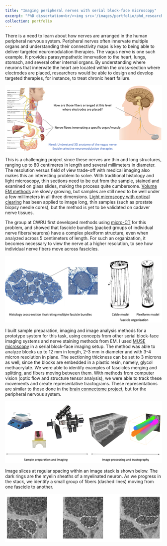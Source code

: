 ```yaml
---
title: "Imaging peripheral nerves with serial block-face microscopy"
excerpt: "PhD dissertation<br/><img src='/images/portfolio/phd_research_crop2.png' height='300'>"
collection: portfolio
---
```


There is a need to learn about how nerves are arranged in the human peripheral nervous system. Peripheral nerves often innervate multiple organs and understanding their connectivity maps is key to being able to deliver targeted neuromodulation therapies. The vagus nerve is one such example. It provides parasympathetic innervation to the heart, lungs, stomach, and several other internal organs. By understanding where neurons that innervate the heart are located within the cross-section where electrodes are placed, researchers would be able to design and develop targeted therapies, for instance, to treat chronic heart failure.

![Motivation](/images/portfolio/phd_research_1.png)

This is a challenging project since these nerves are thin and long structures, ranging up to 80 centimeres in length and several millimeters in diameter. The resolution versus field of view trade-off with medical imaging also makes this an interesting problem to solve. With traditional histology and light microscopy, thin sections need to be cut from the sample, stained and examined on glass slides, making the process quite cumbersome. [Volume EM methods](https://doi.org/10.1038/s41592-023-01861-8) are slowly growing, but samples are still need to be well under a few millimeters in all three dimensions. [Light microscopy with optical clearing](https://doi.org/10.5858%2Farpa.2018-0466-OA) has been applied to image long, thin samples (such as prostate biopsy needle cores), but the method is yet to be validated on cadaver nerve tissues. 

The group at CWRU first developed methods using [micro-CT](https://doi.org/10.1088/1741-2552/ac9643) for this problem, and showed that fascicle bundles (packed groups of individual nerve fibers/neurons) have a complex plexiform structure, even when analyzed across 5 centimeters of length. For such an organization, it becomes necessary to view the nerve at a higher resolution, to see how individual nerve fibers move across fascicles. 

![Histology and fascicle organization](/images/portfolio/phd_research_2.png)

I built sample preparation, imaging and image analysis methods for a prototype system for this task, using concepts from other serial block-face imaging systems and nerve staining methods from EM. I used [MUSE microscopy](https://doi.org/10.1038/s41551-017-0165-y) in a serial block-face imaging setup. The method was able to analyze blocks up to 12 mm in length, 2-3 mm in diameter and with 3-4 micron resolution in plane. The sectioning thickness can be set to 3 microns as well, since the blocks are embedded in a plastic resin, namely, glycol methacrylate. We were able to identify examples of fascicles merging and splitting, and fibers moving between them. With methods from computer vision (optic flow and structure tensor analysis), we were able to track these movements and create representative tractograms. These representations are similar to those done in the [brain connectome project](https://www.humanconnectome.org/), but for the peripheral nervous system.

![Methods](/images/portfolio/phd_research_crop2.png)

Image slices at regular spacing within an image stack is shown below. The dark rings are the myelin sheaths of a myelinated neuron. As we progress in the stack, we identify a small group of fibers (dashed lines) moving from one fascicle to another.

![Results - slices](/images/portfolio/muse_results.png)

